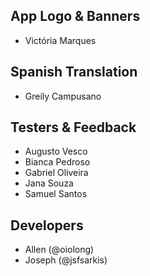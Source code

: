 ## App Logo & Banners
- Victória Marques

## Spanish Translation
- Greily Campusano

## Testers & Feedback
- Augusto Vesco
- Bianca Pedroso
- Gabriel Oliveira
- Jana Souza
- Samuel Santos

## Developers
- Allen (@oiolong)
- Joseph (@jsfsarkis)

